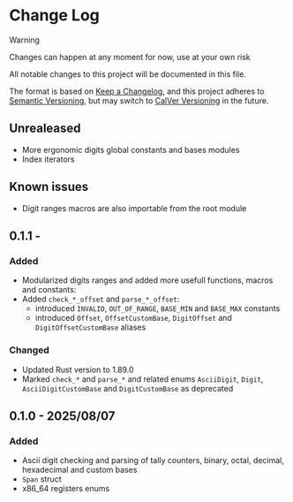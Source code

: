 # Change Log

> [!WARNING]
> Changes can happen at any moment for now, use at your own risk

All notable changes to this project will be documented in this file.

The format is based on [Keep a Changelog](https://keepachangelog.com/en/1.1.0/),
and this project adheres to [Semantic Versioning](https://semver.org/spec/v2.0.0.html),
but may switch to [CalVer Versioning](https://calver.org/) in the future.

## Unrealeased

- More ergonomic digits global constants and bases modules
- Index iterators

## Known issues

- Digit ranges macros are also importable from the root module

## 0.1.1 -

### Added

- Modularized digits ranges and added more usefull functions, macros and constants:
- Added `check_*_offset` and `parse_*_offset`:
    - introduced `INVALID`, `OUT_OF_RANGE`, `BASE_MIN` and `BASE_MAX` constants
    - introduced `Offset`, `OffsetCustomBase`, `DigitOffset` and `DigitOffsetCustomBase` aliases

### Changed

- Updated Rust version to 1.89.0
- Marked `check_*` and `parse_*` and related enums `AsciiDigit`, `Digit`, `AsciiDigitCustomBase` and
    `DigitCustomBase` as deprecated

## 0.1.0 - 2025/08/07

### Added

- Ascii digit checking and parsing of tally counters, binary, octal, decimal, hexadecimal and
    custom bases
- `Span` struct
- x86_64 registers enums
